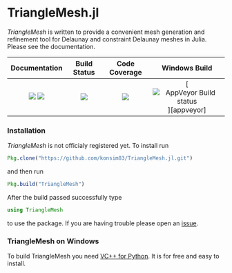 # TriangleMesh.jl

*TriangleMesh* is written to provide a convenient mesh generation and refinement tool for Delaunay and constraint Delaunay meshes in Julia. Please see the documentation.

| **Documentation** | **Build Status** | **Code Coverage**| **Windows Build** | 
|:-----------------:|:----------------:|:----------------:|:-----------------:|
| [![][docs-stable-img]][docs-stable-url] [![][docs-latest-img]][docs-latest-url] | [![][travis-img]][travis-url] |  [![][codecov-img]][codecov-url] | [![AppVeyor Build status][appveyor-img]][appveyor] |

### Installation

*TriangleMesh* is not officialy registered yet. To install run
```julia
Pkg.clone("https://github.com/konsim83/TriangleMesh.jl.git")
```
and then run
```julia
Pkg.build("TriangleMesh")
```
After the build passed successfully type
```julia
using TriangleMesh
```
to use the package. If you are having trouble please open an [issue](https://github.com/konsim83/TriangleMesh.jl/issues).

### TriangleMesh on Windows

To build TriangleMesh you need [VC++ for Python](https://www.microsoft.com/en-us/download/details.aspx?id=44266). It is for free and easy to install.

[docs-latest-img]: https://img.shields.io/badge/docs-latest-blue.svg
[docs-latest-url]: https://konsim83.github.io/TriangleMesh.jl/latest

[docs-stable-img]: https://img.shields.io/badge/docs-stable-blue.svg
[docs-stable-url]: https://konsim83.github.io/TriangleMesh.jl/stable

[travis-img]: https://travis-ci.org/konsim83/TriangleMesh.jl.svg?branch=master
[travis-url]: https://travis-ci.org/konsim83/TriangleMesh.jl

[codecov-img]: https://codecov.io/gh/konsim83/TriangleMesh.jl/branch/master/graph/badge.svg
[codecov-url]: https://codecov.io/gh/konsim83/TriangleMesh.jl

[appveyor-url]: https://ci.appveyor.com/project/konsim83/trianglemesh-jl
[appveyor-img]: https://ci.appveyor.com/api/projects/status/79ww082lilsp21re?svg=true
